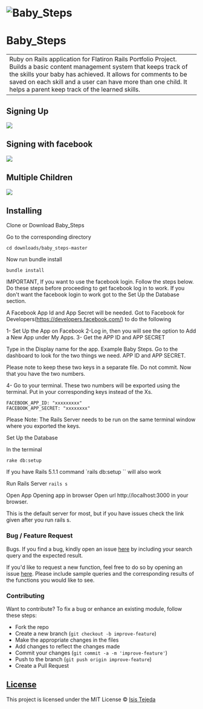 # ![Baby_Steps](https://github.com/latinadeveloper/baby_steps/images/demo/demo_landing.JPG)
# Baby_Steps
<table>
<tr>
<td>
  Ruby on Rails application for Flatiron Rails Portfolio Project. Builds a basic content management system that keeps track of the skills your baby has achieved. It allows for comments to be saved on each skill and a user can have more than one child. It helps a parent keep track of the learned skills.
</td>
</tr>
</table>

<!-- ## Demo
Here is a working live demo: (https://babystepslist.herokuapp.com/) -->

## Signing Up
![](https://github.com/latinadeveloper/baby_steps/images/demo/demo_landing_1.png)
## Signing with facebook
![](https://github.com/latinadeveloper/baby_steps/images/demo/demo_3.png)
## Multiple Children
![](https://github.com/latinadeveloper/baby_steps/images/demo/demo4.png)

## Installing

Clone or Download Baby_Steps

Go to the corresponding directory

```
cd downloads/baby_steps-master
```

Now run bundle install

```
bundle install
```

IMPORTANT, If you want to use the facebook login. Follow the steps below. Do these steps before proceeding to get facebook log in to work. If you don't want the facebook login to work got to the Set Up the Database section.

A Facebook App Id and App Secret will be needed. Got to Facebook for Developers(https://developers.facebook.com/) to do the following

1- Set Up the App on Facebook
2-Log in, then you will see the option to Add a New App under My Apps.
3- Get the APP ID and APP SECRET

Type in the Display name for the app. Example  Baby Steps.
Go to the dashboard to look for the two things we need.
APP ID and APP SECRET.

Please note to keep these two keys in a separate file. Do not commit.
Now that you have the two numbers.

4- Go to your terminal. These two numbers will be exported using the terminal. Put in your corresponding keys instead of the Xs.

```
FACEBOOK_APP_ID: "xxxxxxxxx"
FACEBOOK_APP_SECRET: "xxxxxxxx"
```
Please Note:
The Rails Server needs to be run on the same terminal window where you exported the keys.

Set Up the Database

In the terminal

`rake db:setup`

If you have Rails 5.1.1  command
`rails db:setup ``
will also work

Run Rails Server
`rails s`

Open App
Opening app in browser
Open url http://localhost:3000 in your browser.

This is the default server for most, but if you have issues check the link given after you run rails s.



### Bug / Feature Request

Bugs. If you find a bug, kindly open an issue [here](https://github.com/latinadeveloper/baby_steps/issues) by including your search query and the expected result.

If you'd like to request a new function, feel free to do so by opening an issue [here](https://github.com/latinadeveloper/baby_steps/issues). Please include sample queries and the corresponding results of the functions you would like to see.


### Contributing
Want to contribute?
To fix a bug or enhance an existing module, follow these steps:
- Fork the repo
- Create a new branch (`git checkout -b improve-feature`)
- Make the appropriate changes in the files
- Add changes to reflect the changes made
- Commit your changes (`git commit -a -m 'improve-feature'`)
- Push to the branch (`git push origin improve-feature`)
- Create a Pull Request


## [License](https://github.com/latinadeveloper/baby_steps/license.md)

This project is licensed under the MIT License © [Isis Tejeda ](https://github.com/latinadeveloper)
